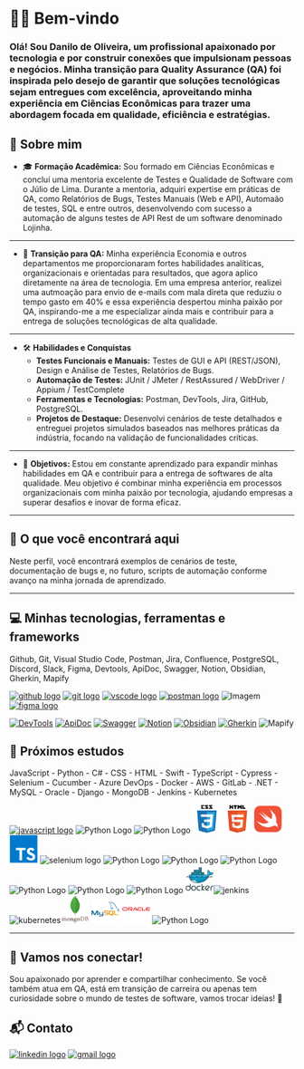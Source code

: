 # 👨‍💻 Bem-vindo

[](https://github.com/https://github.com/DaniloOliveiraQA/DaniloOliveiraQA#-bem-vindo)

### Olá! Sou Danilo de Oliveira, um profissional apaixonado por tecnologia e por construir conexões que impulsionam pessoas e negócios. Minha transição para Quality Assurance (QA) foi inspirada pelo desejo de garantir que soluções tecnológicas sejam entregues com excelência, aproveitando minha experiência em Ciências Econômicas para trazer uma abordagem focada em qualidade, eficiência e estratégias.

## 📜 Sobre mim

[](https://github.com/DaniloOliveiraQA/DaniloOliveiraQA#-sobre-mim)

-   🎓  **Formação Acadêmica:**  Sou formado em Ciências Econômicas e concluí uma mentoria excelente de Testes e Qualidade de Software com o Júlio de Lima. Durante a mentoria, adquiri expertise em práticas de QA, como Relatórios de Bugs, Testes Manuais (Web e API), Automaão de testes, SQL e entre outros, desenvolvendo com sucesso a automação de alguns testes de API Rest de um software denominado Lojinha.

----------

-   🚀  **Transição para QA:**  Minha experiência Economia e outros departamentos me proporcionaram fortes habilidades analíticas, organizacionais e orientadas para resultados, que agora aplico diretamente na área de tecnologia. Em uma empresa anterior, realizei uma autmoação para envio de e-mails com mala direta que reduziu o tempo gasto em 40% e essa experiência despertou minha paixão por QA, inspirando-me a me especializar ainda mais e contribuir para a entrega de soluções tecnológicas de alta qualidade.

----------

-   🛠️  **Habilidades e Conquistas**
    -   **Testes Funcionais e Manuais:**  Testes de GUI e API (REST/JSON), Design e Análise de Testes, Relatórios de Bugs.
    - **Automação de Testes:** JUnit / JMeter / RestAssured / WebDriver / Appium / TestComplete
    -   **Ferramentas e Tecnologias:**  Postman, DevTools, Jira, GitHub, PostgreSQL.
    -   **Projetos de Destaque:**  Desenvolvi cenários de teste detalhados e entreguei projetos simulados baseados nas melhores práticas da indústria, focando na validação de funcionalidades críticas.

----------

-   🎯  **Objetivos:**  Estou em constante aprendizado para expandir minhas habilidades em QA e contribuir para a entrega de softwares de alta qualidade. Meu objetivo é combinar minha experiência em processos organizacionais com minha paixão por tecnologia, ajudando empresas a superar desafios e inovar de forma eficaz.

----------

## 📂 O que você encontrará aqui

[](https://github.com/DaniloOliveiraQA/DaniloOliveiraQA#-o-que-voc%C3%AA-encontrar%C3%A1-aqui)

Neste perfil, você encontrará exemplos de cenários de teste, documentação de bugs e, no futuro, scripts de automação conforme avanço na minha jornada de aprendizado.

----------

## 💻 Minhas tecnologias, ferramentas e frameworks

[](https://github.com/DaniloOliveiraQA/DaniloOliveiraQA#-minhas-tecnologias-ferramentas-e-frameworks)

Github, Git, Visual Studio Code, Postman, Jira, Confluence, PostgreSQL, Discord, Slack, Figma, Devtools, ApiDoc, Swagger, Notion, Obsidian, Gherkin, Mapify

[![github logo](https://camo.githubusercontent.com/dbe4ba9617b5f2b9c3c12682ab9b2c687078af1cd25a2f545461157d8e1e7401/68747470733a2f2f736b696c6c69636f6e732e6465762f69636f6e733f693d676974687562)](https://camo.githubusercontent.com/dbe4ba9617b5f2b9c3c12682ab9b2c687078af1cd25a2f545461157d8e1e7401/68747470733a2f2f736b696c6c69636f6e732e6465762f69636f6e733f693d676974687562)  [](https://github.com/DaniloOliveiraQA/DaniloOliveiraQA)  [![git logo](https://camo.githubusercontent.com/a2322ca134c223fe4b49d637be98c3b8d9b907e8ef9c601c4bc8ce2a5824e269/68747470733a2f2f736b696c6c69636f6e732e6465762f69636f6e733f693d676974)](https://camo.githubusercontent.com/a2322ca134c223fe4b49d637be98c3b8d9b907e8ef9c601c4bc8ce2a5824e269/68747470733a2f2f736b696c6c69636f6e732e6465762f69636f6e733f693d676974)  [](https://github.com/DaniloOliveiraQA/DaniloOliveiraQA)  [![vscode logo](https://camo.githubusercontent.com/3083bb2a86bf87e14fd25feb6fa77f609c4ae32d0d50fe87610b4fd612a038cf/68747470733a2f2f736b696c6c69636f6e732e6465762f69636f6e733f693d7673636f6465)](https://camo.githubusercontent.com/3083bb2a86bf87e14fd25feb6fa77f609c4ae32d0d50fe87610b4fd612a038cf/68747470733a2f2f736b696c6c69636f6e732e6465762f69636f6e733f693d7673636f6465)  [](https://github.com/DaniloOliveiraQA/DaniloOliveiraQA)  [![postman logo](https://camo.githubusercontent.com/5b0b5b0ff513c0fbf98618d906122d0099582b0aae94e33c04c8a75848367301/68747470733a2f2f736b696c6c69636f6e732e6465762f69636f6e733f693d706f73746d616e)](https://camo.githubusercontent.com/5b0b5b0ff513c0fbf98618d906122d0099582b0aae94e33c04c8a75848367301/68747470733a2f2f736b696c6c69636f6e732e6465762f69636f6e733f693d706f73746d616e)  [](https://github.com/DaniloOliveiraQA/DaniloOliveiraQA) <img src="https://camo.githubusercontent.com/846a58b5795502a7f7b4016dd2c934bad2d3b80341db7ce9fc0ada3c8a1ac2d3/68747470733a2f2f63646e2e6a7364656c6976722e6e65742f67682f64657669636f6e732f64657669636f6e2f69636f6e732f6a6972612f6a6972612d6f726967696e616c2e737667" width="50" height="50" alt="Imagem"> [![figma logo](https://camo.githubusercontent.com/e5a9db5c6c95d9986b877048e7455b6456aa616a2e44d974ef9e72f758826146/68747470733a2f2f736b696c6c69636f6e732e6465762f69636f6e733f693d6669676d61)](https://camo.githubusercontent.com/e5a9db5c6c95d9986b877048e7455b6456aa616a2e44d974ef9e72f758826146/68747470733a2f2f736b696c6c69636f6e732e6465762f69636f6e733f693d6669676d61)

[![DevTools](https://camo.githubusercontent.com/0ddab8a729de0f62b3e85ad9af57bccdb3412d37d42f01cc0c5a5e61b60b0def/68747470733a2f2f696d672e736869656c64732e696f2f62616467652f446576546f6f6c732d3230323332413f7374796c653d666f722d7468652d6261646765266c6f676f3d676f6f676c656368726f6d65266c6f676f436f6c6f723d7768697465)](https://camo.githubusercontent.com/0ddab8a729de0f62b3e85ad9af57bccdb3412d37d42f01cc0c5a5e61b60b0def/68747470733a2f2f696d672e736869656c64732e696f2f62616467652f446576546f6f6c732d3230323332413f7374796c653d666f722d7468652d6261646765266c6f676f3d676f6f676c656368726f6d65266c6f676f436f6c6f723d7768697465)  [![ApiDoc](https://camo.githubusercontent.com/0954a91b112895dd276658ef9b4ebda319887de59f6cc1d8fceebb90e019a230/68747470733a2f2f696d672e736869656c64732e696f2f62616467652f417069446f632d3030303030303f7374796c653d666f722d7468652d6261646765266c6f676f3d73776167676572266c6f676f436f6c6f723d7768697465)](https://camo.githubusercontent.com/0954a91b112895dd276658ef9b4ebda319887de59f6cc1d8fceebb90e019a230/68747470733a2f2f696d672e736869656c64732e696f2f62616467652f417069446f632d3030303030303f7374796c653d666f722d7468652d6261646765266c6f676f3d73776167676572266c6f676f436f6c6f723d7768697465)  [![Swagger](https://camo.githubusercontent.com/d254fba20950f44cbe1f99e3b74c6cfa632efbee2ee80d0d0ac234819740abff/68747470733a2f2f696d672e736869656c64732e696f2f62616467652f537761676765722d3835454132443f7374796c653d666f722d7468652d6261646765266c6f676f3d73776167676572266c6f676f436f6c6f723d626c61636b)](https://camo.githubusercontent.com/d254fba20950f44cbe1f99e3b74c6cfa632efbee2ee80d0d0ac234819740abff/68747470733a2f2f696d672e736869656c64732e696f2f62616467652f537761676765722d3835454132443f7374796c653d666f722d7468652d6261646765266c6f676f3d73776167676572266c6f676f436f6c6f723d626c61636b)  [![Notion](https://camo.githubusercontent.com/a0e4503e87270c05c76e1b69e7f68169b8323e1096b0febbabf4a2d988827100/68747470733a2f2f696d672e736869656c64732e696f2f62616467652f4e6f74696f6e2d3030303030303f7374796c653d666f722d7468652d6261646765266c6f676f3d6e6f74696f6e266c6f676f436f6c6f723d7768697465)](https://camo.githubusercontent.com/a0e4503e87270c05c76e1b69e7f68169b8323e1096b0febbabf4a2d988827100/68747470733a2f2f696d672e736869656c64732e696f2f62616467652f4e6f74696f6e2d3030303030303f7374796c653d666f722d7468652d6261646765266c6f676f3d6e6f74696f6e266c6f676f436f6c6f723d7768697465)  [![Obsidian](https://camo.githubusercontent.com/62c10056557009a64440c7abe4e638734748a4a7a9d6267a78ee0a7266fd4163/68747470733a2f2f696d672e736869656c64732e696f2f62616467652f4f6273696469616e2d3438333639393f7374796c653d666f722d7468652d6261646765266c6f676f3d6f6273696469616e266c6f676f436f6c6f723d7768697465)](https://camo.githubusercontent.com/62c10056557009a64440c7abe4e638734748a4a7a9d6267a78ee0a7266fd4163/68747470733a2f2f696d672e736869656c64732e696f2f62616467652f4f6273696469616e2d3438333639393f7374796c653d666f722d7468652d6261646765266c6f676f3d6f6273696469616e266c6f676f436f6c6f723d7768697465)  [![Gherkin](https://camo.githubusercontent.com/38310068b7aebc11d55e7166b47e158c6c1ccc6c18afe9a6aa5c390e9a791426/68747470733a2f2f696d672e736869656c64732e696f2f62616467652f476865726b696e2d3230383846463f7374796c653d666f722d7468652d6261646765266c6f676f3d637563756d626572266c6f676f436f6c6f723d7768697465)](https://camo.githubusercontent.com/38310068b7aebc11d55e7166b47e158c6c1ccc6c18afe9a6aa5c390e9a791426/68747470733a2f2f696d672e736869656c64732e696f2f62616467652f476865726b696e2d3230383846463f7374796c653d666f722d7468652d6261646765266c6f676f3d637563756d626572266c6f676f436f6c6f723d7768697465)  ![Mapify](https://camo.githubusercontent.com/758d22a938afd37655ce72faf86a7620e7dc14d1c76da7f36c13863a3f50792e/68747470733a2f2f696d672e736869656c64732e696f2f62616467652f4d61706966792d3542354235423f7374796c653d666f722d7468652d6261646765266c6f676f3d6d6170626f78266c6f676f436f6c6f723d7768697465)

## 🧠 Próximos estudos

[](https://github.com/DaniloOliveiraQA/DaniloOliveiraQA#-pr%C3%B3ximos-estudos)

JavaScript - Python - C# - CSS - HTML - Swift - TypeScript - Cypress - Selenium - Cucumber - Azure DevOps - Docker - AWS - GitLab - .NET - MySQL - Oracle - Django - MongoDB - Jenkins - Kubernetes

[![javascript logo](https://camo.githubusercontent.com/16edff857d92b7794d5f4241aa88b9db4463d06eb52b38624a5fe1cad1584e53/68747470733a2f2f736b696c6c69636f6e732e6465762f69636f6e733f693d6a73)](https://camo.githubusercontent.com/16edff857d92b7794d5f4241aa88b9db4463d06eb52b38624a5fe1cad1584e53/68747470733a2f2f736b696c6c69636f6e732e6465762f69636f6e733f693d6a73)  [](https://github.com/https://github.com/DaniloOliveiraQA/DaniloOliveiraQA)  <img src="https://camo.githubusercontent.com/d1652ce9d9e41d898ea03bd8772e8accb903947dc6bba2a410d76462f7d63d1b/68747470733a2f2f63646e2e6a7364656c6976722e6e65742f67682f64657669636f6e732f64657669636f6e2f69636f6e732f707974686f6e2f707974686f6e2d6f726967696e616c2e737667" width="50" height="50" alt="Python Logo"> <img src="https://camo.githubusercontent.com/2d9be2cdbe847aa58cefeb401833777b9330a5d91389066137fc1c84589eabfe/68747470733a2f2f63646e2e6a7364656c6976722e6e65742f67682f64657669636f6e732f64657669636f6e2f69636f6e732f6373686172702f6373686172702d6f726967696e616c2e737667" width="50" height="50" alt="Python Logo"> <img src="https://raw.githubusercontent.com/devicons/devicon/master/icons/css3/css3-original-wordmark.svg" width="50" height="50" alt="Python Logo"> <img src="https://raw.githubusercontent.com/devicons/devicon/master/icons/html5/html5-original-wordmark.svg" width="50" height="50" alt="Python Logo"> <img src="https://raw.githubusercontent.com/devicons/devicon/master/icons/swift/swift-original.svg" width="50" height="50" alt="Python Logo"> <img src="https://raw.githubusercontent.com/devicons/devicon/master/icons/typescript/typescript-original.svg" width="50" height="50" alt="Python Logo"> ![selenium logo](https://camo.githubusercontent.com/08f917ca9126b5b267bac1584672e7c9287688ff0dfb4b4950a06abddde0bf7f/68747470733a2f2f736b696c6c69636f6e732e6465762f69636f6e733f693d73656c656e69756d)  <img src="https://raw.githubusercontent.com/simple-icons/simple-icons/6e46ec1fc23b60c8fd0d2f2ff46db82e16dbd75f/icons/cypress.svg" width="50" height="50" alt="Python Logo">  <img src="https://camo.githubusercontent.com/778abfa8b0d730a8bff222d331c98a0393481f151f65554421c39e582cbfbef8/68747470733a2f2f63646e2e6a7364656c6976722e6e65742f67682f64657669636f6e732f64657669636f6e2f69636f6e732f637563756d6265722f637563756d6265722d706c61696e2e737667" width="50" height="50" alt="Python Logo"> <img src="https://camo.githubusercontent.com/7010699f8506fb41b54dd0af1a7ce52292834158a4813d611e6fd0ba5d827323/68747470733a2f2f63646e2e6a7364656c6976722e6e65742f67682f64657669636f6e732f64657669636f6e2f69636f6e732f617a7572652f617a7572652d6f726967696e616c2e737667" width="50" height="50" alt="Python Logo"> <img src="https://camo.githubusercontent.com/2d869f303f8110e509cfffdb4bab8cb8cd17667d1e624610cf1e16fe00422792/68747470733a2f2f736b696c6c69636f6e732e6465762f69636f6e733f693d617773" width="50" height="50" alt="Python Logo"> <img src="https://camo.githubusercontent.com/00518a2218fb06231c6f2064f1904d68a42f0dceba8985231a70efec56127933/68747470733a2f2f63646e2e6a7364656c6976722e6e65742f67682f64657669636f6e732f64657669636f6e2f69636f6e732f6769746c61622f6769746c61622d6f726967696e616c2e737667" width="50" height="50" alt="Python Logo"> <img src="https://camo.githubusercontent.com/3ebcfced2ff64f782087eb5b242c44db6acbd5989c635d12664a7300c5676dfd/68747470733a2f2f736b696c6c69636f6e732e6465762f69636f6e733f693d646f746e6574" width="50" height="50" alt="Python Logo"> <img src="https://raw.githubusercontent.com/devicons/devicon/master/icons/docker/docker-original-wordmark.svg" width="50" height="50" alt="Python Logo">![jenkins](https://camo.githubusercontent.com/1c1c3e37681eb5083d723bcd2392debb79e63ae049016c524c03c513f55ecf1e/68747470733a2f2f7777772e766563746f726c6f676f2e7a6f6e652f6c6f676f732f6a656e6b696e732f6a656e6b696e732d69636f6e2e737667)![kubernetes](https://camo.githubusercontent.com/748741d00dfc27b4a54c81bfe956dbb584d6173a25f93840fe5a843bf9cb3a35/68747470733a2f2f7777772e766563746f726c6f676f2e7a6f6e652f6c6f676f732f6b756265726e657465732f6b756265726e657465732d69636f6e2e737667)<img src="https://raw.githubusercontent.com/devicons/devicon/master/icons/mongodb/mongodb-original-wordmark.svg" width="50" height="50" alt="Python Logo"> <img src="https://raw.githubusercontent.com/devicons/devicon/master/icons/mysql/mysql-original-wordmark.svg" width="50" height="50" alt="Python Logo"> <img src="https://raw.githubusercontent.com/devicons/devicon/master/icons/oracle/oracle-original.svg" width="50" height="50" alt="Python Logo"> <img src="https://camo.githubusercontent.com/8b881d3f5c08ca1a728a02285aff8693650830509c4189d0d6b4b335b10af4e9/68747470733a2f2f63646e2e776f726c64766563746f726c6f676f2e636f6d2f6c6f676f732f646a616e676f2e737667" width="50" height="50" alt="Python Logo">

----------

## 💬 Vamos nos conectar!

[](https://github.com/DaniloOliveiraQA/DaniloOliveiraQA#-vamos-nos-conectar)

Sou apaixonado por aprender e compartilhar conhecimento. Se você também atua em QA, está em transição de carreira ou apenas tem curiosidade sobre o mundo de testes de software, vamos trocar ideias!  🚀

## 📬 Contato

[](https://github.com/DaniloOliveiraQA/DaniloOliveiraQA#-contato)

 [![linkedin logo](https://raw.githubusercontent.com/maurodesouza/profile-readme-generator/master/src/assets/icons/social/linkedin/default.svg)](https://www.linkedin.com/in/danilodeoliveira0105/) [![gmail logo](https://raw.githubusercontent.com/maurodesouza/profile-readme-generator/master/src/assets/icons/social/gmail/default.svg)](https://github.com/DaniloOliveiraQA/blob/master/dan.oliver03@hotmail.com)
